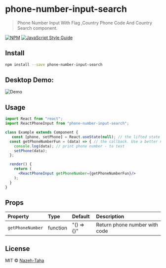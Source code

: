 # phone-number-input-search

> Phone Number Input With Flag ,Country Phone Code And Country Search component.

[![NPM](https://img.shields.io/npm/v/phone-number-input-search.svg)](https://www.npmjs.com/package/phone-number-input-search) [![JavaScript Style Guide](https://img.shields.io/badge/code_style-standard-brightgreen.svg)](https://standardjs.com)


## Install

```bash
npm install --save phone-number-input-search
```
## Desktop Demo:
![Demo](https://s2.gifyu.com/images/input.png)

## Usage

```jsx
import React from "react";
import ReactPhoneInput from "phone-number-input-search";

class Example extends Component {
   const [phone, setPhone] = React.useState(null); // the lifted state
  const getPhoneNumberFun = (data) => { // the callback. Use a better name
    console.log(data); // print phone number - to test
    setPhone(data);
  };

  render() {
    return (
      <ReactPhoneInput getPhoneNumber={getPhoneNumberFun}/>
    );
  }
}
```

## Props

| Property          | Type     | Default                          | Description                   |
| :-------          | :-----   | :-----------------------------   | :---------------------------  |
| `getPhoneNumber`  | function | "() => {}"                       | Return phone number with code |

## License

MIT © [Nazeh-Taha](https://github.com/Nazeh-Taha)
